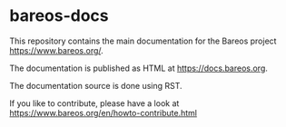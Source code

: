 bareos-docs
===========


This repository contains the main documentation for the Bareos project https://www.bareos.org/.

The documentation is published as HTML at https://docs.bareos.org.

The documentation source is done using RST.

If you like to contribute, please have a look at https://www.bareos.org/en/howto-contribute.html
